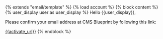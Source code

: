 {% extends "email/template" %}
{% load account %}
{% block content %}
{% user_display user as user_display %}
Hello {{user_display}},

Please confirm your email address at CMS Blueprint by following this link:

[{{activate_url}}]({{activate_url}})
{% endblock %}
